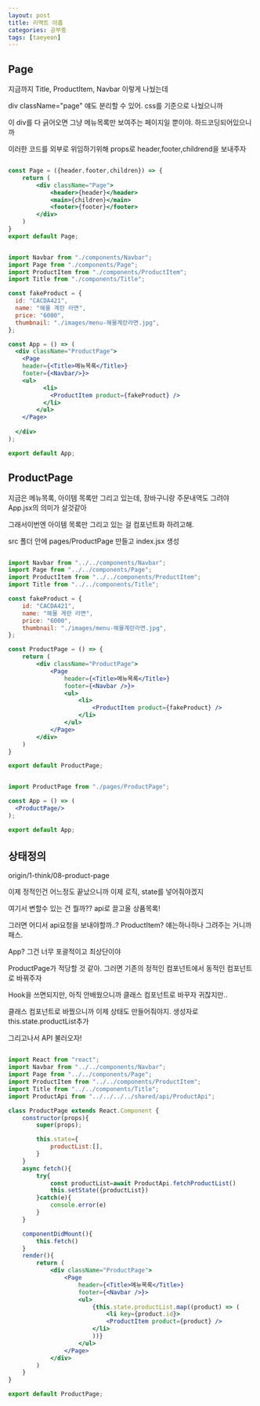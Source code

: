 ```yaml
---
layout: post
title: 리액트 아홉
categories: 공부중
tags: [taeyeon]
---
```


## Page

지금까지 Title, ProductItem, Navbar 이렇게 나눴는데

div className="page" 얘도 분리할 수 있어. css를 기준으로 나눴으니까

이 div를 다 긁어오면 그냥 메뉴목록만 보여주는 페이지일 뿐이야. 하드코딩되어있으니까

이러한 코드를 외부로 위임하기위해 props로 header,footer,childrend을 보내주자

```1=Page.jsx

const Page = ({header,footer,children}) => {
    return (
        <div className="Page">
            <header>{header}</header>
            <main>{children}</main>
            <footer>{footer}</footer>
        </div>
    )
}
export default Page;

```

```2=App.jsx

import Navbar from "./components/Navbar";
import Page from "./components/Page";
import ProductItem from "./components/ProductItem";
import Title from "./components/Title";

const fakeProduct = {
  id: "CACDA421",
  name: "해물 계란 라면",
  price: "6000",
  thumbnail: "./images/menu-해물계란라면.jpg",
};

const App = () => (
  <div className="ProductPage">
    <Page 
    header={<Title>메뉴목록</Title>}
    footer={<Navbar/>}>
    <ul>
          <li>
            <ProductItem product={fakeProduct} />
          </li>
        </ul>
    </Page>
    
  </div>
);

export default App;

```

## ProductPage

지금은 메뉴목록, 아이템 목록만 그리고 있는데, 장바구니랑 주문내역도 그려야 App.jsx의 의미가 살것같아

그래서이번엔 아이템 목록만 그리고 있는 걸 컴포넌트화 하려고해. 

src 폴더 안에 pages/ProductPage 만들고 index.jsx 생성

```3=index.jsx

import Navbar from "../../components/Navbar";
import Page from "../../components/Page";
import ProductItem from "../../components/ProductItem";
import Title from "../../components/Title";

const fakeProduct = {
    id: "CACDA421",
    name: "해물 계란 라면",
    price: "6000",
    thumbnail: "./images/menu-해물계란라면.jpg",
};

const ProductPage = () => {
    return (
        <div className="ProductPage">
            <Page
                header={<Title>메뉴목록</Title>}
                footer={<Navbar />}>
                <ul>
                    <li>
                        <ProductItem product={fakeProduct} />
                    </li>
                </ul>
            </Page>
        </div>
    )
}

export default ProductPage;

```

```4=App.jsx

import ProductPage from "./pages/ProductPage";

const App = () => (
  <ProductPage/>
);

export default App;

```

## 상태정의

origin/1-think/08-product-page

이제 정적인건 어느정도 끝났으니까 이제 로직, state를 넣어줘야겠지

여기서 변할수 있는 건 뭘까?? api로 끌고올 상품목록!

그러면 어디서 api요청을 보내야할까..? ProductItem? 얘는하나하나 그려주는 거니까 패스.

App? 그건 너무 포괄적이고 최상단이야

ProductPage가 적당할 것 같아. 그러면 기존의 정적인 컴포넌트에서 동적인 컴포넌트로 바꿔주자

Hook을 쓰면되지만, 아직 안배웠으니까 클래스 컴포넌트로 바꾸자 귀찮지만..

클래스 컴포넌트로 바꿨으니까 이제 상태도 만들어줘야지. 생성자로 this.state.productList추가

그리고나서 API 불러오자!

```5=index.jsx

import React from "react";
import Navbar from "../../components/Navbar";
import Page from "../../components/Page";
import ProductItem from "../../components/ProductItem";
import Title from "../../components/Title";
import ProductApi from "../../../../shared/api/ProductApi";

class ProductPage extends React.Component {
    constructor(props){
        super(props);

        this.state={
            productList:[],
        }
    }
    async fetch(){
        try{
            const productList=await ProductApi.fetchProductList()
            this.setState({productList})
        }catch(e){
            console.error(e)
        }
    }

    componentDidMount(){
        this.fetch()
    }
    render(){
        return (
            <div className="ProductPage">
                <Page
                    header={<Title>메뉴목록</Title>}
                    footer={<Navbar />}>
                    <ul>
                        {this.state.productList.map((product) => (
                            <li key={product.id}>
                            <ProductItem product={product} />
                        </li>
                        ))}
                    </ul>   
                </Page>
            </div>
        )
    }
}

export default ProductPage;

```












